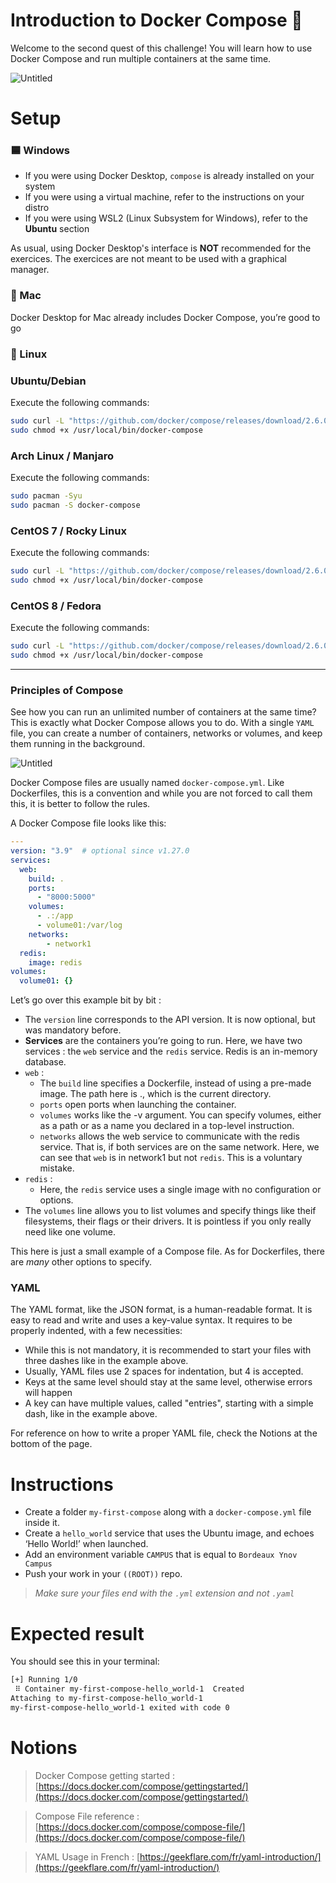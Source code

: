 # Introduction to Docker Compose 🐳

Welcome to the second quest of this challenge! You will learn how to use Docker Compose and run multiple containers at the same time.

![Untitled](https://i.imgur.com/jbjSOUd.png)

# Setup

### 🟦 Windows

- If you were using Docker Desktop, `compose` is already installed on your system
- If you were using a virtual machine, refer to the instructions on your distro
- If you were using WSL2 (Linux Subsystem for Windows), refer to the **Ubuntu** section

As usual, using Docker Desktop's interface is **NOT** recommended for the exercices. The exercices are not meant to be used with a graphical manager.

### 🍎 Mac

Docker Desktop for Mac already includes Docker Compose, you’re good to go

### 🐧 Linux

### Ubuntu/Debian

Execute the following commands:

```bash
sudo curl -L "https://github.com/docker/compose/releases/download/2.6.0/docker-compose-$(uname -s)-$(uname -m)" -o /usr/local/bin/docker-compose
sudo chmod +x /usr/local/bin/docker-compose
```

### Arch Linux / Manjaro

Execute the following commands:

```bash
sudo pacman -Syu
sudo pacman -S docker-compose
```

### CentOS 7 / Rocky Linux

Execute the following commands:

```bash
sudo curl -L "https://github.com/docker/compose/releases/download/2.6.0/docker-compose-$(uname -s)-$(uname -m)" -o /usr/local/bin/docker-compose
sudo chmod +x /usr/local/bin/docker-compose
```

### CentOS 8 / Fedora

Execute the following commands:

```bash
sudo curl -L "https://github.com/docker/compose/releases/download/2.6.0/docker-compose-$(uname -s)-$(uname -m)" -o /usr/local/bin/docker-compose
sudo chmod +x /usr/local/bin/docker-compose
```

---

### Principles of Compose

See how you can run an unlimited number of containers at the same time? This is exactly what Docker Compose allows you to do. With a single `YAML` file, you can create a number of containers, networks or volumes, and keep them running in the background.

![Untitled](https://miro.medium.com/max/900/1*CDkilA3HlFh4JUjPPkxh5A.png)

Docker Compose files are usually named `docker-compose.yml`. Like Dockerfiles, this is a convention and while you are not forced to call them this, it is better to follow the rules.

A Docker Compose file looks like this:

```yaml
---
version: "3.9"  # optional since v1.27.0
services:
  web:
    build: .
    ports:
      - "8000:5000"
    volumes:
      - .:/app
      - volume01:/var/log
    networks:
	    - network1
  redis:
    image: redis
volumes:
  volume01: {}
```

Let’s go over this example bit by bit :

- The `version` line corresponds to the API version. It is now optional, but was mandatory before.
- **Services** are the containers you’re going to run. Here, we have two services : the `web` service and the `redis` service. Redis is an in-memory database.
- `web` :
  - The `build` line specifies a Dockerfile, instead of using a pre-made image. The path here is ., which is the current directory.
  - `ports` open ports when launching the container.
  - `volumes` works like the -v argument. You can specify volumes, either as a path or as a name you declared in a top-level instruction.
  - `networks` allows the web service to communicate with the redis service. That is, if both services are on the same network. Here, we can see that `web` is in network1 but not `redis`. This is a voluntary mistake.
- `redis` :
  - Here, the `redis` service uses a single image with no configuration or options.
- The `volumes` line allows you to list volumes and specify things like theif filesystems, their flags or their drivers. It is pointless if you only really need like one volume.

This here is just a small example of a Compose file. As for Dockerfiles, there are _many_ other options to specify.

### YAML

The YAML format, like the JSON format, is a human-readable format. It is easy to read and write and uses a key-value syntax. It requires to be properly indented, with a few necessities:

- While this is not mandatory, it is recommended to start your files with three dashes like in the example above.
- Usually, YAML files use 2 spaces for indentation, but 4 is accepted.
- Keys at the same level should stay at the same level, otherwise errors will happen
- A key can have multiple values, called "entries", starting with a simple dash, like in the example above.

For reference on how to write a proper YAML file, check the Notions at the bottom of the page.

# Instructions

- Create a folder `my-first-compose` along with a `docker-compose.yml` file inside it.
- Create a `hello_world` service that uses the Ubuntu image, and echoes ‘Hello World!’ when launched.
- Add an environment variable `CAMPUS` that is equal to `Bordeaux Ynov Campus`
- Push your work in your `((ROOT))` repo.

> _Make sure your files end with the `.yml` extension and not `.yaml`_

# Expected result

You should see this in your terminal:

```bash
[+] Running 1/0
 ⠿ Container my-first-compose-hello_world-1  Created                                                                                             0.1s
Attaching to my-first-compose-hello_world-1
my-first-compose-hello_world-1 exited with code 0
```

# Notions

> Docker Compose getting started : [https://docs.docker.com/compose/gettingstarted/](https://docs.docker.com/compose/gettingstarted/)

> Compose File reference : [https://docs.docker.com/compose/compose-file/](https://docs.docker.com/compose/compose-file/)

> YAML Usage in French : [https://geekflare.com/fr/yaml-introduction/](https://geekflare.com/fr/yaml-introduction/)
